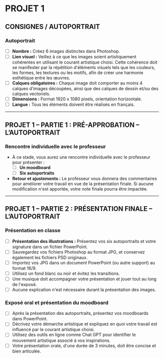 # PROJET 1

## **CONSIGNES / AUTOPORTRAIT**

### **Autoportrait**
- [ ] **Nombre :** Créez 6 images distinctes dans Photoshop.
- [ ] **Lien visuel :** Veillez à ce que les images soient artistiquement cohérentes en utilisant le courant artistique choisi. Cette cohérence doit se manifester par la répétition d'éléments visuels tels que les couleurs, les formes, les textures ou les motifs, afin de créer une harmonie esthétique entre les œuvres.
- [ ] **Calques obligatoires :** Chaque image doit comporter au moins 4 calques d’images découpées, ainsi que des calques de dessin et/ou des calques vectoriels.
- [ ] **Dimensions :** Format 1920 x 1080 pixels, orientation horizontale.
- [ ] **Langue :** Tous les éléments doivent être réalisés en français.

---

## PROJET 1 – PARTIE 1 : PRÉ-APPROBATION – L’AUTOPORTRAIT

### **Rencontre individuelle avec le professeur**
- À ce stade, vous aurez une rencontre individuelle avec le professeur pour présenter :
  - [ ] **Un moodboard**
  - [ ] **Six autoportraits**

- **Retour et ajustements :** Le professeur vous donnera des commentaires pour améliorer votre travail en vue de la présentation finale. Si aucune modification n'est apportée, votre note finale pourra être impactée.

---

## PROJET 1 – PARTIE 2 : PRÉSENTATION FINALE – L’AUTOPORTRAIT

### **Présentation en classe**
- [ ] **Présentation des illustrations :** Présentez vos six autoportraits et votre signature dans un fichier PowerPoint.
- [ ] Sauvegardez vos fichiers Photoshop au format JPG, et conservez également les fichiers PSD originaux.
- [ ] Importez vos JPG dans un document PowerPoint (ou autre support) au format 16/9.
- [ ] Utilisez un fond blanc ou noir et évitez les transitions.
- [ ] Une musique doit accompagner votre présentation et jouer tout au long de l'exposé.
- [ ] Aucune explication n'est nécessaire durant la présentation des images.

### **Exposé oral et présentation du moodboard**
- [ ] Après la présentation des autoportraits, présentez vos moodboards dans PowerPoint.
- [ ] Décrivez votre démarche artistique et expliquez en quoi votre travail est influencé par le courant artistique choisi.
- [ ] Utilisez des outils en ligne comme Chat GPT pour identifier le mouvement artistique associé à vos inspirations.
- [ ] Votre présentation orale, d'une durée de 3 minutes, doit être concise et bien articulée.
